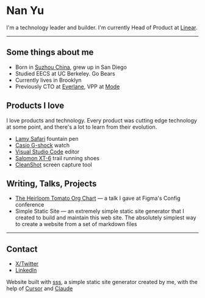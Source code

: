 # Nan Yu
I'm a technology leader and builder. I'm currently Head of Product at [Linear](www.linear.app).

<hr/>

## Some things about me
- Born in [Suzhou China](https://en.wikipedia.org/wiki/Suzhou), grew up in San Diego
- Studied EECS at UC Berkeley. Go Bears
- Currently lives in Brooklyn
- Previously CTO at [Everlane](www.everlane.com), VPP at [Mode](www.mode.com)

## Products I love

I love products and technology. Every product was cutting edge technology at some point, and there's a lot to learn from their evolution.

- [Lamy Safari](https://www.jetpens.com/LAMY-Safari-Fountain-Pens/ct/1185) fountain pen
- [Casio G-shock](https://www.casio.com/us/watches/gshock/product.GW-M5610-1/) watch
- [Visual Studio Code](https://code.visualstudio.com/) editor
- [Salomon XT-6](https://www.salomon.com/en-us/shop/product/xt-6-adv.html#color=45199) trail running shoes
- [CleanShot](https://cleanshot.com/) screen capture tool

## Writing, Talks, Projects

- [The Heirloom Tomato Org Chart](https://www.youtube.com/watch?v=I4vvBidQcck) — a talk I gave at Figma's Config conference
- Simple Static Site — an extremely simple static site generator that I created to build and maintain this web site. The absolutely simplest way to create a website from a set of markdown files

<hr/>

## Contact
- [X/Twitter](https://x.com/thenanyu)
- [LinkedIn](https://www.linkedin.com/in/thenanyu/)

Website built with [sss](www.google.com), a simple static site generator created by me, with the help of [Cursor](www.cursor.com) and [Claude](https://claude.ai/)
